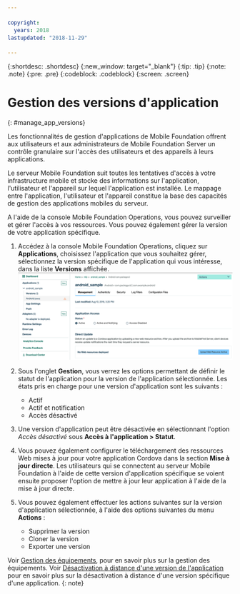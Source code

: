 ```yaml
---

copyright:
  years: 2018
lastupdated: "2018-11-29"

---
```


{:shortdesc: .shortdesc}
{:new_window: target="_blank"}
{:tip: .tip}
{:note: .note}
{:pre: .pre}
{:codeblock: .codeblock}
{:screen: .screen}

# Gestion des versions d'application 
{: #manage_app_versions}

Les fonctionnalités de gestion d'applications de Mobile Foundation offrent aux utilisateurs et aux administrateurs de Mobile Foundation Server un contrôle granulaire sur l'accès des utilisateurs et des appareils à leurs applications.

Le serveur Mobile Foundation suit toutes les tentatives d'accès à votre infrastructure mobile et stocke des informations sur l'application, l'utilisateur et l'appareil sur lequel l'application est installée. Le mappage entre l'application, l'utilisateur et l'appareil constitue la base des capacités de gestion des applications mobiles du serveur. 

A l'aide de la console Mobile Foundation Operations, vous pouvez surveiller et gérer l'accès à vos ressources. Vous pouvez également gérer la version de votre application spécifique. 

1.  Accédez à la console Mobile Foundation Operations, cliquez sur **Applications**, choisissez l'application que vous souhaitez gérer, sélectionnez la version spécifique de l'application qui vous intéresse, dans la liste **Versions** affichée.
     ![Gestion des versions d'application](images/app_version_management.png)

2. Sous l'onglet **Gestion**, vous verrez les options permettant de définir le statut de l'application pour la version de l'application sélectionnée. Les états pris en charge pour une version d'application sont les suivants : 
   * Actif 
   * Actif et notification 
   * Accès désactivé
3. Une version d'application peut être désactivée en sélectionnant l'option *Accès désactivé* sous **Accès à l'application > Statut**.
4. Vous pouvez également configurer le téléchargement des ressources Web mises à jour pour votre application Cordova dans la section **Mise à jour directe**. Les utilisateurs qui se connectent au serveur Mobile Foundation à l'aide de cette version d'application spécifique se voient ensuite proposer l'option de mettre à jour leur application à l'aide de la mise à jour directe. 
5. Vous pouvez également effectuer les actions suivantes sur la version d'application sélectionnée, à l'aide des options suivantes du menu **Actions** :
   *  Supprimer la version 
   *  Cloner la version 
   *  Exporter une version 


Voir [Gestion des équipements](manage_devices.html), pour en savoir plus sur la gestion des équipements. Voir [Désactivation à distance d'une version de l'application](remote_disable_app_version.html) pour en savoir plus sur la désactivation à distance d'une version spécifique d'une application.
{: note}

